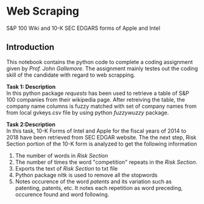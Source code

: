 # Web Scraping
S&amp;P 100 Wiki and 10-K SEC EDGARS forms of Apple and Intel
## Introduction

This notebook contains the python code to complete a coding assignment given by *Prof. John Gallemore*. The assignment mainly testes out the coding skill of the candidate with regard to web scrapping.

**Task 1: Description**\
In this python package *requests* has been used to retrieve a table of S&P 100 companies from their wikipedia page. After retreiving the table, the company name columns is fuzzy matched with set of company names from from local gvkeys.csv file by using python *fuzzywuzzy* package.

**Task 2:Description**\
In this task, 10-K Forms of Intel and Apple for the fiscal years of 2014 to 2018 have been retrieved from SEC EDGAR website. The the next step, Risk Section portion of the 10-K form is analyzed to get the following information

1. The number of words in *Risk Section*
2. The number of times the word "competition" repeats in the *Risk Section*.
3. Exports the text of *Risk Section* to txt file
4. Python package *nltk* is used to remove all the stopwords
5. Notes occurence of the word *patents* and its variation such as patenting, patents, etc. It notes each repetition as word preceding, occurence found and word following.

